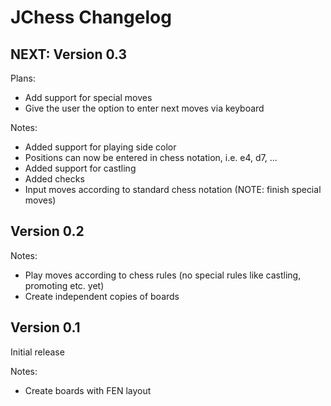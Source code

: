 # JChess Changelog

## NEXT: Version 0.3

Plans:
* Add support for special moves
* Give the user the option to enter next moves via keyboard

Notes:
* Added support for playing side color
* Positions can now be entered in chess notation, i.e. e4, d7, ...
* Added support for castling
* Added checks
* Input moves according to standard chess notation (NOTE: finish special moves)

## Version 0.2

Notes:
* Play moves according to chess rules (no special rules like castling, promoting etc. yet)
* Create independent copies of boards

## Version 0.1

Initial release

Notes:
* Create boards with FEN layout
